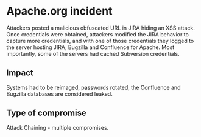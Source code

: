 <!-- cSpell:ignore reimaged -->
# Apache.org incident

Attackers posted a malicious obfuscated URL in JIRA hiding an XSS attack. Once
credentials were obtained, attackers modified the JIRA behavior to capture more
credentials, and with one of those credentials they logged to the server hosting
JIRA, Bugzilla and Confluence for Apache. Most importantly, some of the servers
had cached Subversion credentials.

## Impact

Systems had to be reimaged, passwords rotated, the Confluence and Bugzilla
databases are considered leaked.

## Type of compromise

Attack Chaining - multiple compromises.
